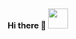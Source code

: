### Hi there 👋  <img src="https://i.imgur.com/579PYMP.gif" width="40" height="40" />

<!--![Alt Text](https://i.imgur.com/579PYMP.gif)-->

<!--<img src="https://i.imgur.com/579PYMP.gif" width="40" height="40" />-->

<!--
**mkjdy/mkjdy** is a ✨ _special_ ✨ repository because its `README.md` (this file) appears on your GitHub profile.

Here are some ideas to get you started:

- 🔭 I’m currently working on ...
- 🌱 I’m currently learning ...
- 👯 I’m looking to collaborate on ...
- 🤔 I’m looking for help with ...
- 💬 Ask me about ...
- 📫 How to reach me: ...
- 😄 Pronouns: ...
- ⚡ Fun fact: ...
-->
